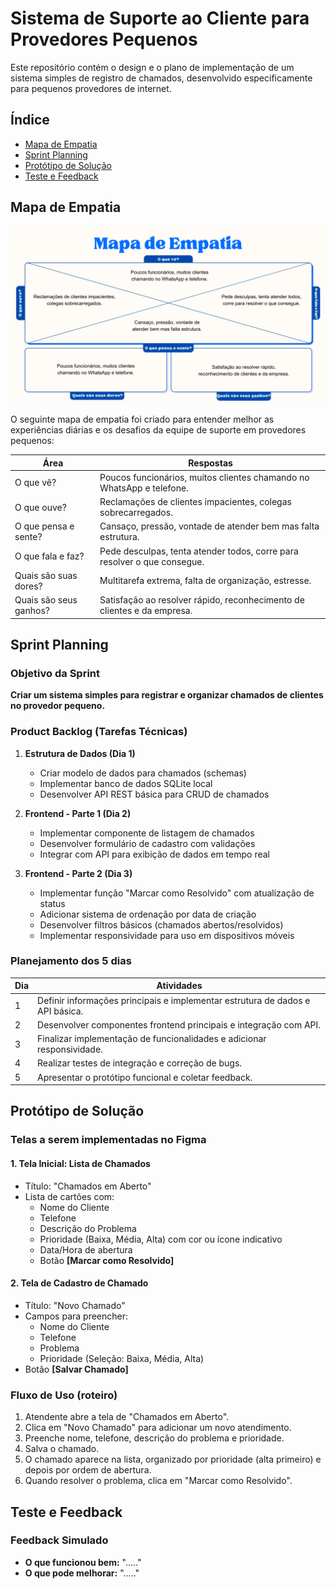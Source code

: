 # Sistema de Suporte ao Cliente para Provedores Pequenos

Este repositório contém o design e o plano de implementação de um sistema simples de registro de chamados, desenvolvido especificamente para pequenos provedores de internet.

## Índice
- [Mapa de Empatia](#mapa-de-empatia)
- [Sprint Planning](#sprint-planning)
- [Protótipo de Solução](#protótipo-de-solução)
- [Teste e Feedback](#teste-e-feedback)

## Mapa de Empatia

![Mapa de Empatia](Mapa%20de%20Empatia.png)

O seguinte mapa de empatia foi criado para entender melhor as experiências diárias e os desafios da equipe de suporte em provedores pequenos:

| Área | Respostas |
|------|-----------|
| O que vê? | Poucos funcionários, muitos clientes chamando no WhatsApp e telefone. |
| O que ouve? | Reclamações de clientes impacientes, colegas sobrecarregados. |
| O que pensa e sente? | Cansaço, pressão, vontade de atender bem mas falta estrutura. |
| O que fala e faz? | Pede desculpas, tenta atender todos, corre para resolver o que consegue. |
| Quais são suas dores? | Multitarefa extrema, falta de organização, estresse. |
| Quais são seus ganhos? | Satisfação ao resolver rápido, reconhecimento de clientes e da empresa. |

## Sprint Planning

### Objetivo da Sprint
**Criar um sistema simples para registrar e organizar chamados de clientes no provedor pequeno.**

### Product Backlog (Tarefas Técnicas)
1. **Estrutura de Dados (Dia 1)**
   - Criar modelo de dados para chamados (schemas)
   - Implementar banco de dados SQLite local
   - Desenvolver API REST básica para CRUD de chamados

2. **Frontend - Parte 1 (Dia 2)**
   - Implementar componente de listagem de chamados
   - Desenvolver formulário de cadastro com validações
   - Integrar com API para exibição de dados em tempo real

3. **Frontend - Parte 2 (Dia 3)**
   - Implementar função "Marcar como Resolvido" com atualização de status
   - Adicionar sistema de ordenação por data de criação
   - Desenvolver filtros básicos (chamados abertos/resolvidos)
   - Implementar responsividade para uso em dispositivos móveis

### Planejamento dos 5 dias

| Dia | Atividades |
|-----|------------|
| 1 | Definir informações principais e implementar estrutura de dados e API básica. |
| 2 | Desenvolver componentes frontend principais e integração com API. |
| 3 | Finalizar implementação de funcionalidades e adicionar responsividade. |
| 4 | Realizar testes de integração e correção de bugs. |
| 5 | Apresentar o protótipo funcional e coletar feedback. |

## Protótipo de Solução

### Telas a serem implementadas no Figma

#### 1. Tela Inicial: Lista de Chamados
* Título: "Chamados em Aberto"
* Lista de cartões com:
   * Nome do Cliente
   * Telefone
   * Descrição do Problema
   * Prioridade (Baixa, Média, Alta) com cor ou ícone indicativo
   * Data/Hora de abertura
   * Botão **[Marcar como Resolvido]**

#### 2. Tela de Cadastro de Chamado
* Título: "Novo Chamado"
* Campos para preencher:
   * Nome do Cliente
   * Telefone
   * Problema
   * Prioridade (Seleção: Baixa, Média, Alta)
* Botão **[Salvar Chamado]**

### Fluxo de Uso (roteiro)
1. Atendente abre a tela de "Chamados em Aberto".
2. Clica em "Novo Chamado" para adicionar um novo atendimento.
3. Preenche nome, telefone, descrição do problema e prioridade.
4. Salva o chamado.
5. O chamado aparece na lista, organizado por prioridade (alta primeiro) e depois por ordem de abertura.
6. Quando resolver o problema, clica em "Marcar como Resolvido".

## Teste e Feedback

### Feedback Simulado
* **O que funcionou bem:** "....."
* **O que pode melhorar:** "....."